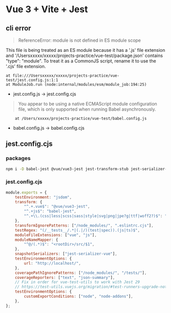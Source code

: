 # Vue 3 + Vite + Jest

## cli error

> ReferenceError: module is not defined in ES module scope

This file is being treated as an ES module because it has a '.js' file extension and '/Usersxxxxx/xxxxx/projects-practice/vue-test/package.json' contains "type": "module". To treat it as a CommonJS script, rename it to use the '.cjs' file extension.

    at file:///Usersxxxxx/xxxxx/projects-practice/vue-test/jest.config.js:1:1
    at ModuleJob.run (node:internal/modules/esm/module_job:194:25)

* jest.config.js → jest.config.cjs

> You appear to be using a native ECMAScript module configuration file, which is only supported when running Babel asynchronously.

        at /Users/xxxxx/projects-practice/vue-test/babel.config.js

* babel.config.js → babel.config.cjs

## jest.config.cjs

### packages

```bash
npm i -D babel-jest @vue/vue3-jest jest-transform-stub jest-serializer-vue
```

### jest.config.cjs

```js
module.exports = {
    testEnvironment: "jsdom",
    transform: {
        "^.+.vue$": "@vue/vue3-jest",
        "^.+js$": "babel-jest",
        "^.+\\.(css|less|scss|sass|style|svg|png|jpe?g|ttf|woff2?)$": "jest-transform-stub",
    },
    transformIgnorePatterns: ["/node_modules/", ".eslintrc.cjs"],
    testRegex: "(/__tests__/.*|(.|/)(test|spec)).(js|ts)$",
    moduleFileExtensions: ["vue", "js"],
    moduleNameMapper: {
        "^@/(.*)$": "<rootDir>/src/$1",
    },
    snapshotSerializers: ["jest-serializer-vue"],
    testEnvironmentOptions: {
        url: "http://localhost/",
    },
    coveragePathIgnorePatterns: ["/node_modules/", "/tests/"],
    coverageReporters: ["text", "json-summary"],
    // Fix in order for vue-test-utils to work with Jest 29
    // https://test-utils.vuejs.org/migration/#test-runners-upgrade-notes
    testEnvironmentOptions: {
        customExportConditions: ["node", "node-addons"],
    },
};
```
